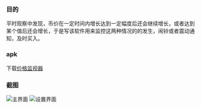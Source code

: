 ### 目的
平时观察中发现，币价在一定时间内增长达到一定幅度后还会继续增长，或者达到某个值后还会增长，于是写该软件用来监控这两种情况的的发生，闹铃或者震动通知，及时买入。

### apk
下载[价格监视器](https://github.com/JokerZhouHao/price_monitor/blob/master/app/release/app-release.apk)

### 截图
![主界面](https://github.com/JokerZhouHao/price_monitor/blob/master/data/ui1.png)
![设置界面](https://github.com/JokerZhouHao/price_monitor/blob/master/data/ui2.png)